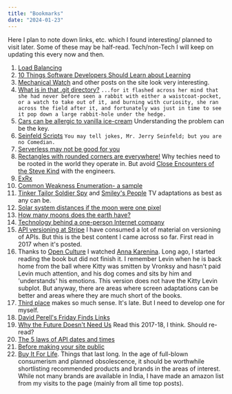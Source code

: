 ```yaml
---
title: "Bookmarks"
date: "2024-01-23"
---
```


Here I plan to note down links, etc. which I found interesting/ planned to visit later. Some of these may be half-read. Tech/non-Tech I will keep on updating this every now and then.

1. [Load Balancing](https://samwho.dev/load-balancing/)
2. [10 Things Software Developers Should Learn about Learning](https://cacm.acm.org/magazines/2024/1/278891-10-things-software-developers-should-learn-about-learning/fulltext)
3. [Mechanical Watch](https://ciechanow.ski/mechanical-watch/) and other posts on the site look very interesting.
4. [What is in that .git directory?](https://blog.meain.io/2023/what-is-in-dot-git/) `...for it flashed across her mind that she had never before seen a rabbit with either a waistcoat-pocket, or a watch to take out of it, and burning with curiosity, she ran across the field after it, and fortunately was just in time to see it pop down a large rabbit-hole under the hedge.`
5. [Cars can be allergic to vanilla ice-cream](https://www.cs.cmu.edu/~wkw/humour/carproblems.txt) Understanding the problem can be the key.
6. [Seinfeld Scripts](https://www.seinfeldscripts.com/seinfeld-scripts.html) `You may tell jokes, Mr. Jerry Seinfeld; but you are no Comedian.`
7. [Serverless may not be good for you](https://www.primevideotech.com/video-streaming/scaling-up-the-prime-video-audio-video-monitoring-service-and-reducing-costs-by-90)
8. [Rectangles with rounded corners are everywhere!](https://www.folklore.org/Round_Rects_Are_Everywhere.html) Why techies need to be rooted in the world they operate in. But avoid [Close Encounters of the Steve Kind](https://www.macfolklore.org/Close_Encounters_of_the_Steve_Kind.html) with the engineers.
9. [ExRx](https://exrx.net/Lists/Directory)
10. [Common Weakness Enumeration- a sample](https://cwe.mitre.org/data/definitions/22.html)
11. [Tinker Tailor Soldier Spy](https://www.youtube.com/playlist?list=PLwix5PoqRIFNFxBcVsrcq2CrnVvbkexVR) and [Smiley's People](https://www.youtube.com/playlist?list=PLwix5PoqRIFOqIAlXTNGp4pCXu8HLhnWF) TV adaptations as best as any can be.
12. [Solar system distances if the moon were one pixel](https://joshworth.com/dev/pixelspace/pixelspace_solarsystem.html)
13. [How many moons does the earth have?](https://www.youtube.com/watch?v=CIqOsM6_3Dw&ab_channel=QI)
14. [Technology behind a one-person Internet company](https://www.listennotes.com/blog/the-boring-technology-behind-a-one-person-23/)
15. [API versioning at Stripe](https://stripe.com/blog/api-versioning) I have consumed a lot of material on versioning of APIs. But this is the best content I came across so far. First read in 2017 when it's posted.
16. Thanks to [Open Culture](https://www.openculture.com/) I watched [Anna Karenina](https://www.youtube.com/playlist?list=PL7EqAsBxqGgihPlmmGKJuRE7UKxYTPkrh). Long ago, I started reading the book but did not finish it. I remember Levin when he is back home from the ball where Kitty was smitten by Vronksy and hasn't paid Levin much attention,  and his dog comes and sits by him and 'understands' his emotions. This version does not have the Kitty Levin subplot. But anyway, there are areas where screen adaptations can be better and areas where they are much short of the books.
17. [Third place](https://en.wikipedia.org/wiki/Third_place) makes so much sense. It's late. But I need to develop one for myself.
18. [David Perell's Friday Finds Links](https://perell.com/friday-finds-links/)
19. [Why the Future Doesn't Need Us](https://www.wired.com/2000/04/joy-2/) Read this 2017-18, I think. Should re-read? 
20. [The 5 laws of API dates and times](https://apiux.com/2013/03/20/5-laws-api-dates-and-times/)
21. [Before making your site public](https://softwareengineering.stackexchange.com/questions/46716/what-technical-details-should-a-programmer-of-a-web-application-consider-before)
22. [Buy It For Life](https://www.reddit.com/r/BuyItForLife/). Things that last long. In the age of full-blown consumerism and planned obsolescence, it should be worthwhile shortlisting recommended products and brands in the areas of interest. While not many brands are available in India, I have made an amazon list from my visits to the page (mainly from all time top posts).